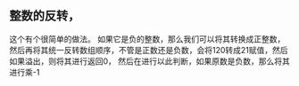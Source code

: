 ## 整数的反转，
这个有个很简单的做法。
如果它是负的整数，那么我们可以将其转换成正整数，然后再将其统一反转数组顺序，不管是正数还是负数，会将120转成21赋值，然后如果溢出，则将其进行返回0，
然后在进行以此判断，如果原数是负数，那么将其进行乘-1